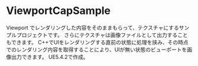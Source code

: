 # ViewportCapSample
 Viewport でレンダリングした内容をそのままもらって、テクスチャにするサンプルプロジェクトです。
 さらにテクスチャは画像ファイルとして出力することもできます。
 C++でUIをレンダリングする直前の状態に処理を挟み、その時点でのレンダリング内容を取得することにより、UIが無い状態のビューポートを画像出力できます。
 UE5.4.2で作成。
